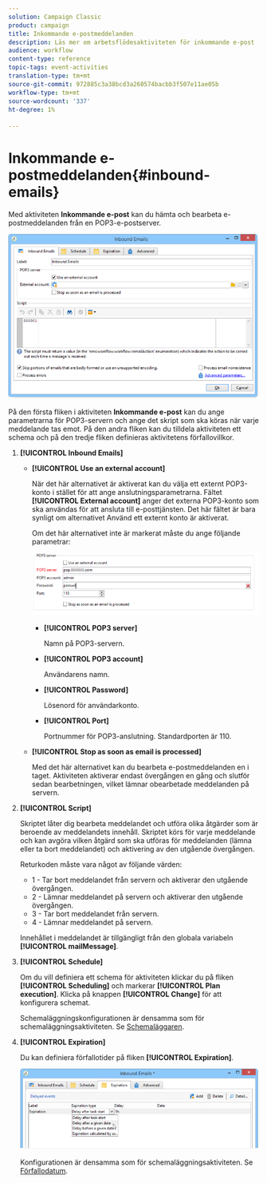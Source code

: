 ```yaml
---
solution: Campaign Classic
product: campaign
title: Inkommande e-postmeddelanden
description: Läs mer om arbetsflödesaktiviteten för inkommande e-post
audience: workflow
content-type: reference
topic-tags: event-activities
translation-type: tm+mt
source-git-commit: 972885c3a38bcd3a260574bacbb3f507e11ae05b
workflow-type: tm+mt
source-wordcount: '337'
ht-degree: 1%

---
```



# Inkommande e-postmeddelanden{#inbound-emails}

Med aktiviteten **Inkommande e-post** kan du hämta och bearbeta e-postmeddelanden från en POP3-e-postserver.

![](assets/email_rec_edit_1.png)

På den första fliken i aktiviteten **Inkommande e-post** kan du ange parametrarna för POP3-servern och ange det skript som ska köras när varje meddelande tas emot. På den andra fliken kan du tilldela aktiviteten ett schema och på den tredje fliken definieras aktivitetens förfallovillkor.

1. **[!UICONTROL Inbound Emails]**

   * **[!UICONTROL Use an external account]**

      När det här alternativet är aktiverat kan du välja ett externt POP3-konto i stället för att ange anslutningsparametrarna. Fältet **[!UICONTROL External account]** anger det externa POP3-konto som ska användas för att ansluta till e-posttjänsten. Det här fältet är bara synligt om alternativet Använd ett externt konto är aktiverat.

      Om det här alternativet inte är markerat måste du ange följande parametrar:

      ![](assets/email_rec_edit_1b.png)

      * **[!UICONTROL POP3 server]**

         Namn på POP3-servern.

      * **[!UICONTROL POP3 account]**

         Användarens namn.

      * **[!UICONTROL Password]**

         Lösenord för användarkonto.

      * **[!UICONTROL Port]**

         Portnummer för POP3-anslutning. Standardporten är 110.
   * **[!UICONTROL Stop as soon as email is processed]**

      Med det här alternativet kan du bearbeta e-postmeddelanden en i taget. Aktiviteten aktiverar endast övergången en gång och slutför sedan bearbetningen, vilket lämnar obearbetade meddelanden på servern.


1. **[!UICONTROL Script]**

   Skriptet låter dig bearbeta meddelandet och utföra olika åtgärder som är beroende av meddelandets innehåll. Skriptet körs för varje meddelande och kan avgöra vilken åtgärd som ska utföras för meddelanden (lämna eller ta bort meddelandet) och aktivering av den utgående övergången.

   Returkoden måste vara något av följande värden:

   * 1 - Tar bort meddelandet från servern och aktiverar den utgående övergången.
   * 2 - Lämnar meddelandet på servern och aktiverar den utgående övergången.
   * 3 - Tar bort meddelandet från servern.
   * 4 - Lämnar meddelandet på servern.

   Innehållet i meddelandet är tillgängligt från den globala variabeln **[!UICONTROL mailMessage]**.

1. **[!UICONTROL Schedule]**

   Om du vill definiera ett schema för aktiviteten klickar du på fliken **[!UICONTROL Scheduling]** och markerar **[!UICONTROL Plan execution]**. Klicka på knappen **[!UICONTROL Change]** för att konfigurera schemat.

   Schemaläggningskonfigurationen är densamma som för schemaläggningsaktiviteten. Se [Schemaläggaren](../../workflow/using/scheduler.md).

1. **[!UICONTROL Expiration]**

   Du kan definiera förfallotider på fliken **[!UICONTROL Expiration]**.

   ![](assets/email_rec_edit_3.png)

   Konfigurationen är densamma som för schemaläggningsaktiviteten. Se [Förfallodatum](../../workflow/using/defining-approvals.md).

